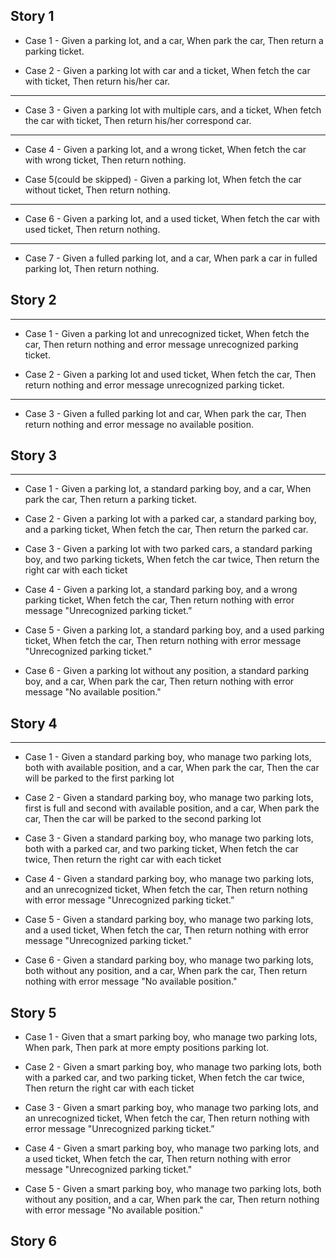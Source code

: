## Story 1
- Case 1 - Given a parking lot, and a car, When park the car, Then return a parking ticket.


- Case 2 - Given a parking lot with car and a ticket, When fetch the car with ticket, Then return his/her car.

--- 
- Case 3 - Given a parking lot with multiple cars, and a ticket, When fetch the car with ticket, Then return his/her correspond car.
---
- Case 4 - Given a parking lot, and a wrong ticket, When fetch the car with wrong ticket,
Then return nothing.

- Case 5(could be skipped) - Given a parking lot, When fetch the car without ticket,
Then return nothing.
---
- Case 6 - Given a parking lot, and a used ticket, When fetch the car with used ticket,
Then return nothing.
--- 
- Case 7 - Given a fulled parking lot, and a car, When park a car in fulled parking lot,
Then return nothing.

## Story 2
---
- Case 1 - Given a parking lot and unrecognized ticket, When fetch the car, Then return nothing and error message unrecognized parking ticket.

- Case 2 - Given a parking lot and used ticket, When fetch the car, Then return nothing and error message unrecognized parking ticket.
---

- Case 3 - Given a fulled parking lot and car, When park the car, Then return nothing and error message no available position.

## Story 3
---
- Case 1 - Given a parking lot, a standard parking boy, and a car, When park the car, Then return a parking ticket.

- Case 2 - Given a parking lot with a parked car, a standard parking boy, and a parking ticket, When fetch the car, Then return the parked car.

- Case 3 - Given a parking lot with two parked cars, a standard parking boy, and two parking tickets, When fetch the car twice, Then return the right car with each ticket

- Case 4 - Given a parking lot, a standard parking boy, and a wrong parking ticket, When fetch the car, Then return nothing with error message "Unrecognized parking ticket.”

- Case 5 - Given a parking lot, a standard parking boy, and a used parking ticket, When fetch the car, Then return nothing with error message "Unrecognized parking ticket."

- Case 6 - Given a parking lot without any position, a standard parking boy, and a car, When park the car, Then return nothing with error message "No available position."

## Story 4
---
- Case 1 - Given a standard parking boy, who manage two parking lots, both with available position, and a car, When park the car, Then the car will be parked to the first parking lot

- Case 2 - Given a standard parking boy, who manage two parking lots, first is full and second with available position, and a car, When park the car, Then the car will be parked to the second parking lot

- Case 3 - Given a standard parking boy, who manage two parking lots, both with a parked car, and two parking ticket, When fetch the car twice, Then return the right car with each ticket

- Case 4 - Given a standard parking boy, who manage two parking lots, and an unrecognized ticket, When fetch the car, Then return nothing with error message "Unrecognized parking ticket.”

- Case 5 - Given a standard parking boy, who manage two parking lots, and a used ticket, When fetch the car, Then return nothing with error message "Unrecognized parking ticket."

- Case 6 - Given a standard parking boy, who manage two parking lots, both without any position, and a car, When park the car, Then return nothing with error message "No available position."

## Story 5

- Case 1 - Given that a smart parking boy, who manage two parking lots, When park, Then park at more empty positions parking lot.

- Case 2 - Given a smart parking boy, who manage two parking lots, both with a parked car, and two parking ticket, When fetch the car twice, Then return the right car with each ticket

- Case 3 - Given a smart parking boy, who manage two parking lots, and an unrecognized ticket, When fetch the car, Then return nothing with error message "Unrecognized parking ticket.”

- Case 4 - Given a smart parking boy, who manage two parking lots, and a used ticket, When fetch the car, Then return nothing with error message "Unrecognized parking ticket."

- Case 5 - Given a smart parking boy, who manage two parking lots, both without any position, and a car, When park the car, Then return nothing with error message "No available position."


## Story 6